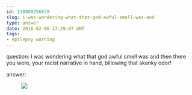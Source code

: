```yaml
---
id: 138800256839
slug: i-was-wondering-what-that-god-awful-smell-was-and
type: answer
date: 2016-02-06 17:29:07 GMT
tags:
- epilepsy warning
---
```

question: I was wondering what that god awful smell was and then there you were, your racist narrative in hand, billowing that skanky odor!

answer: <figure data-orig-height="247" data-orig-width="245"><img src="https://31.media.tumblr.com/bb94350704e12dad8af428bc91eb892c/tumblr_inline_o24z8eaJEI1rdzs46_500.gif" data-orig-height="247" data-orig-width="245"></figure>